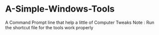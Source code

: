 # A-Simple-Windows-Tools
A Command Prompt line that help a little of Computer Tweaks
Note : Run the shortcut file for the tools work properly
